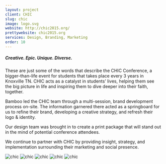 ```yaml
---
layout: project
client: CHIC
slug: chic
image: logo.svg 
website: http://chic2015.org/
prettywebsite: chic2015.org
services: Design, Branding, Marketing
order: 10
---
```


##### Creative. Epic. Unique. Diverse. 

These are just some of the words that describe the CHIC Conference, a bigger-than-life event for students that takes place every 3 years in Knoxville TN. CHIC acts as a catalyst in students’ lives, helping them see the big picture in life and inspiring them to dive deeper into their faith, together. 


Bamboo led the CHIC team through a multi-session, brand development process on-site. The information garnered there acted as a springboard for us to refine their brand, developing a creative strategy, and refresh their logo & identity.

Our design team was brought in to create a print package that will stand out in the mind of potential conference attendees. 

We continue to partner with CHIC by providing insight, strategy, and implementation surrounding their marketing and social presence.

![chic](/images/client-assets/{{page.slug}}/01.jpg)
![chic](/images/client-assets/{{page.slug}}/02.jpg)
![chic](/images/client-assets/{{page.slug}}/03.jpg)
![chic](/images/client-assets/{{page.slug}}/04.jpg)
![chic](/images/client-assets/{{page.slug}}/05.jpg)